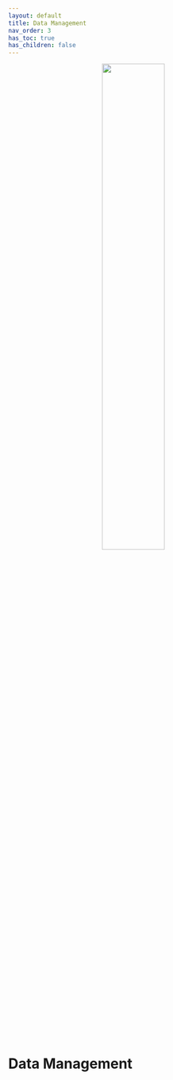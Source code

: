 ```yaml
---
layout: default
title: Data Management
nav_order: 3
has_toc: true
has_children: false
---
```


<p align="center"><img src="../../assets/img/genemap-datamanagement-2.svg" height="50%" width="50%"></p>


# Data Management